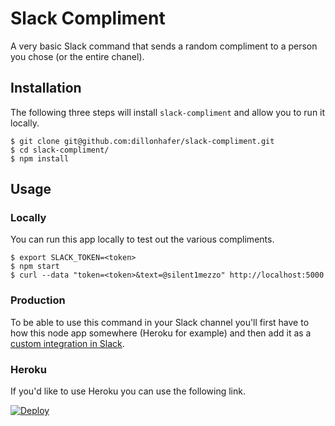 # Slack Compliment

A very basic Slack command that sends a random compliment to a person you chose (or the entire chanel).

## Installation

The following three steps will install `slack-compliment` and allow you to run it locally.

```
$ git clone git@github.com:dillonhafer/slack-compliment.git
$ cd slack-compliment/
$ npm install
```

## Usage

### Locally
You can run this app locally to test out the various compliments.

```
$ export SLACK_TOKEN=<token>
$ npm start
$ curl --data "token=<token>&text=@silent1mezzo" http://localhost:5000
```

### Production
To be able to use this command in your Slack channel you'll first have to how this node app somewhere (Heroku for example) and then add it as a [custom integration in Slack](https://api.slack.com/slash-commands).

### Heroku
If you'd like to use Heroku you can use the following link.

[![Deploy](https://www.herokucdn.com/deploy/button.svg)](https://heroku.com/deploy?template=https://github.com/dillonhafer/slack-compliment/tree/master)
